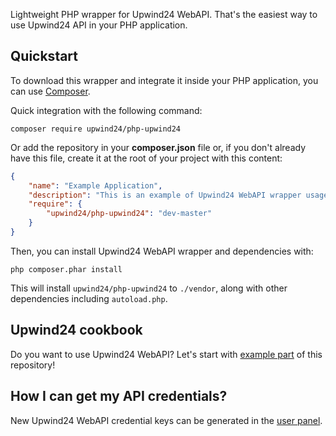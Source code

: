 Lightweight PHP wrapper for Upwind24 WebAPI. That's the easiest way to use Upwind24 API in your PHP application.


Quickstart
----------

To download this wrapper and integrate it inside your PHP application, you can use [Composer](https://getcomposer.org).

Quick integration with the following command:

    composer require upwind24/php-upwind24

Or add the repository in your **composer.json** file or, if you don't already have
this file, create it at the root of your project with this content:

```json
{
    "name": "Example Application",
    "description": "This is an example of Upwind24 WebAPI wrapper usage.",
    "require": {
        "upwind24/php-upwind24": "dev-master"
    }
}

```

Then, you can install Upwind24 WebAPI wrapper and dependencies with:

    php composer.phar install

This will install ``upwind24/php-upwind24`` to ``./vendor``, along with other dependencies
including ``autoload.php``.

Upwind24 cookbook
------------

Do you want to use Upwind24 WebAPI? Let's start with [example part](examples/README.md) of this repository!


How I can get my API credentials?
------------

New Upwind24 WebAPI credential keys can be generated in the [user panel](https://www.upwind24.pl/panel/integration).
